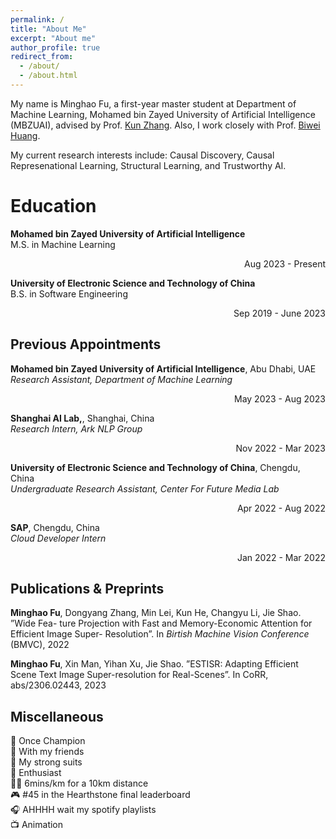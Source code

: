 ```yaml
---
permalink: /
title: "About Me"
excerpt: "About me"
author_profile: true
redirect_from: 
  - /about/
  - /about.html
---
```


My name is Minghao Fu, a first-year master student at Department of Machine Learning, Mohamed bin Zayed University of Artificial Intelligence (MBZUAI), advised by Prof. [Kun Zhang](https://www.andrew.cmu.edu/user/kunz1/index.html). Also, I work closely with Prof. [Biwei Huang](https://biweihuang.com/).

My current research interests include: Causal Discovery, Causal Represenational Learning, Structural Learning, and Trustworthy AI. 

Education
======


  **Mohamed bin Zayed University of Artificial Intelligence**  
  M.S. in Machine Learning <div style="text-align: right;">Aug 2023 - Present</div>


  **University of Electronic Science and Technology of China**  
  B.S. in Software Engineering <div style="text-align: right;">Sep 2019 - June 2023</div>


Previous Appointments
------

  **Mohamed bin Zayed University of Artificial Intelligence**, Abu Dhabi, UAE  
  *Research Assistant, Department of Machine Learning* <div style="text-align: right;">May 2023 - Aug 2023</div>

  **Shanghai AI Lab,**, Shanghai, China  
  *Research Intern, Ark NLP Group* <div style="text-align: right;">Nov 2022 - Mar 2023</div>

  **University of Electronic Science and Technology of China**, Chengdu, China  
  *Undergraduate Research Assistant, Center For Future Media Lab* <div style="text-align: right">Apr 2022 - Aug 2022</div>

  **SAP**, Chengdu, China  
  *Cloud Developer Intern*<div style="text-align: right"> Jan 2022 - Mar 2022 </div>


Publications & Preprints
------
**Minghao Fu**, Dongyang Zhang, Min Lei, Kun He, Changyu Li, Jie Shao. ”Wide Fea-
ture Projection with Fast and Memory-Economic Attention for Efficient Image Super-
Resolution”. In *Birtish Machine Vision Conference* (BMVC), 2022

**Minghao Fu**, Xin Man, Yihan Xu, Jie Shao. ”ESTISR: Adapting Efficient Scene
Text Image Super-resolution for Real-Scenes”. In CoRR, abs/2306.02443, 2023

Miscellaneous
------
🎾 Once Champion  
🏀 With my friends  
🏓 My strong suits  
🏸 Enthusiast  
🏃‍♂️ 6mins/km for a 10km distance  
🎮 #45 in the Hearthstone final leaderboard  
🎧 AHHHH wait my spotify playlists  
📺 Animation  


